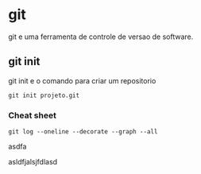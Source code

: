 # git

git e uma ferramenta de controle de versao de software.


## git init

git init e o comando para criar um repositorio

```
git init projeto.git
```


### Cheat sheet

```
git log --oneline --decorate --graph --all
```


asdfa



asldfjalsjfdlasd
